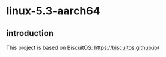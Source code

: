# linux-5.3-aarch64

## introduction

This project is based on BiscuitOS: https://biscuitos.github.io/
